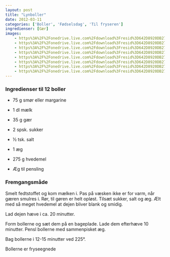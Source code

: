 ```yaml
---
layout: post
title: "Lynboller"
date: 2012-03-11
categories: ['Boller', 'Fødselsdag', 'Til fryseren']
ingredienser: [Gær]
images:
    - https%3A%2F%2Fonedrive.live.com%2Fdownload%3Fresid%3D642D8920DB2784EE!126907
    - https%3A%2F%2Fonedrive.live.com%2Fdownload%3Fresid%3D642D8920DB2784EE!126912
    - https%3A%2F%2Fonedrive.live.com%2Fdownload%3Fresid%3D642D8920DB2784EE!127009
    - https%3A%2F%2Fonedrive.live.com%2Fdownload%3Fresid%3D642D8920DB2784EE!127011
    - https%3A%2F%2Fonedrive.live.com%2Fdownload%3Fresid%3D642D8920DB2784EE!127018
    - https%3A%2F%2Fonedrive.live.com%2Fdownload%3Fresid%3D642D8920DB2784EE!127016
    - https%3A%2F%2Fonedrive.live.com%2Fdownload%3Fresid%3D642D8920DB2784EE!127019
    - https%3A%2F%2Fonedrive.live.com%2Fdownload%3Fresid%3D642D8920DB2784EE!127024
---
```


### Ingredienser til 12 boller
-   75 g smør eller margarine
-   1 dl mælk
-   35 g gær
-   2 spsk. sukker
-   ½ tsk. salt
-   1 æg
-   275 g hvedemel

-   Æg til pensling

### Fremgangsmåde
Smelt fedtstoffet og kom mælken i. Pas på væsken ikke er for varm, når gæren smulres i. Rør, til gøren er helt opløst. Tilsæt sukker, salt og æg. Ælt med så meget hvedemel at dejen bliver blank og smidig.

Lad dejen hæve i ca. 20 minutter.

Form bollerne og sæt dem på en bageplade. Lade dem efterhæve 10 minutter. Pensl bollerne med sammenpisket æg. 

Bag bollerne i 12-15 minutter ved 225&deg;.

Bollerne er fryseegnede
